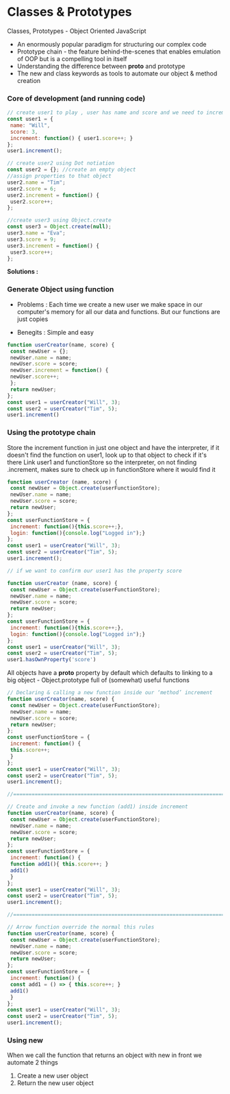 # Classes & Prototypes
Classes, Prototypes - Object Oriented JavaScript
- An enormously popular paradigm for structuring our complex code
- Prototype chain - the feature behind-the-scenes that enables emulation of OOP but is a compelling tool in itself
- Understanding the difference between __proto__ and prototype
- The new and class keywords as tools to automate our object & method creation
### Core of development (and running code)

```javascript
// create user1 to play , user has name and score and we need to increment his score
const user1 = {
 name: "Will",
 score: 3,
 increment: function() { user1.score++; }
};
user1.increment();

// create user2 using Dot notiation
const user2 = {}; //create an empty object
//assign properties to that object
user2.name = "Tim";
user2.score = 6;
user2.increment = function() {
 user2.score++;
};

//create user3 using Object.create
const user3 = Object.create(null);
user3.name = "Eva";
user3.score = 9;
user3.increment = function() {
 user3.score++;
};
```

**Solutions :**
### Generate Object using function
- Problems : Each time we create a new user we make space in our computer's memory for all our data and functions. But our functions are just copies

- Benegits :  Simple and easy
```javascript
function userCreator(name, score) {
 const newUser = {};
 newUser.name = name;
 newUser.score = score;
 newUser.increment = function() {
 newUser.score++;
 };
 return newUser;
};
const user1 = userCreator("Will", 3);
const user2 = userCreator("Tim", 5);
user1.increment()
```
### Using the prototype chain
Store the increment function in just one object and have the interpreter, if it doesn't find the function on user1, look up to that object to check if it's there Link user1 and functionStore so the interpreter, on not finding .increment, makes sure to check up in functionStore where it would find it
```javascript
function userCreator (name, score) {
 const newUser = Object.create(userFunctionStore);
 newUser.name = name;
 newUser.score = score;
 return newUser;
};
const userFunctionStore = {
 increment: function(){this.score++;},
 login: function(){console.log("Logged in");}
};
const user1 = userCreator("Will", 3);
const user2 = userCreator("Tim", 5);
user1.increment();

// if we want to confirm our user1 has the property score

function userCreator (name, score) {
 const newUser = Object.create(userFunctionStore);
 newUser.name = name;
 newUser.score = score;
 return newUser;
};
const userFunctionStore = {
 increment: function(){this.score++;},
 login: function(){console.log("Logged in");}
};
const user1 = userCreator("Will", 3);
const user2 = userCreator("Tim", 5);
user1.hasOwnProperty('score') 
```
All objects have a __proto__ property by default which defaults to linking to a big object - Object.prototype full of (somewhat) useful functions

```javascript
// Declaring & calling a new function inside our ‘method’ increment
function userCreator(name, score) {
 const newUser = Object.create(userFunctionStore);
 newUser.name = name;
 newUser.score = score;
 return newUser;
};
const userFunctionStore = {
 increment: function() {
 this.score++;
 }
};
const user1 = userCreator("Will", 3);
const user2 = userCreator("Tim", 5);
user1.increment();

//=========================================================================

// Create and invoke a new function (add1) inside increment
function userCreator(name, score) {
 const newUser = Object.create(userFunctionStore);
 newUser.name = name;
 newUser.score = score;
 return newUser;
};
const userFunctionStore = {
 increment: function() {
 function add1(){ this.score++; }
 add1()
 }
};
const user1 = userCreator("Will", 3);
const user2 = userCreator("Tim", 5);
user1.increment();

//=========================================================================

// Arrow function override the normal this rules
function userCreator(name, score) {
 const newUser = Object.create(userFunctionStore);
 newUser.name = name;
 newUser.score = score;
 return newUser;
};
const userFunctionStore = {
 increment: function() {
 const add1 = () => { this.score++; }
 add1()
 }
};
const user1 = userCreator("Will", 3);
const user2 = userCreator("Tim", 5);
user1.increment();
```
### Using new
When we call the function that returns an object with new in front we automate 2 things
1. Create a new user object
2. Return the new user object








































